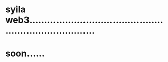 # syila web3...........................................................................
# soon......
